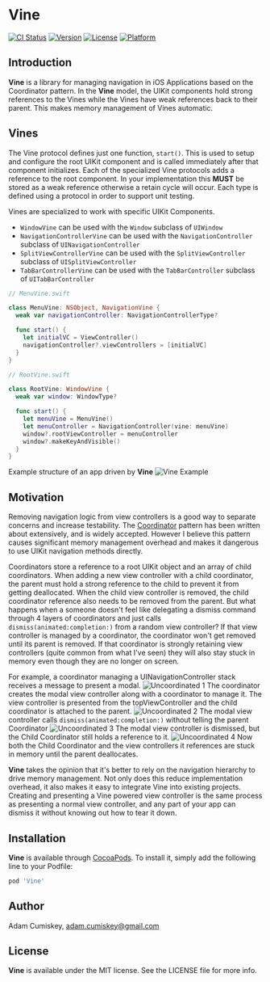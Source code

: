 # Vine

[![CI Status](https://img.shields.io/travis/Adam/Vine.svg?style=flat)](https://travis-ci.org/Adam/Vine)
[![Version](https://img.shields.io/cocoapods/v/Vine.svg?style=flat)](https://cocoapods.org/pods/Vine)
[![License](https://img.shields.io/cocoapods/l/Vine.svg?style=flat)](https://cocoapods.org/pods/Vine)
[![Platform](https://img.shields.io/cocoapods/p/Vine.svg?style=flat)](https://cocoapods.org/pods/Vine)

## Introduction

**Vine** is a library for managing navigation in iOS Applications based on the Coordinator pattern.
In the **Vine** model, the UIKit components hold strong references to the Vines while the Vines have weak references
back to their parent. This makes memory management of Vines automatic.

## Vines

The Vine protocol defines just one function, `start()`. This is used to setup and configure the root
UIKit component and is called immediately after that component initializes.
Each of the specialized Vine protocols adds a reference to the root component.
In your implementation this **MUST** be stored as a weak reference otherwise a retain cycle will occur.
Each type is defined using a protocol in order to support unit testing.

Vines are specialized to work with specific UIKit Components.
  - `WindowVine` can be used with the `Window` subclass of `UIWindow`
  - `NavigationControllerVine` can be used with the `NavigationController` subclass of `UINavigationController`
  - `SplitViewControllerVine` can be used with the `SplitViewController` subclass of `UISplitViewController`
  - `TabBarControllerVine` can be used with the `TabBarController` subclass of `UITabBarController`

```swift
// MenuVine.swift

class MenuVine: NSObject, NavigationVine {
  weak var navigationController: NavigationControllerType?

  func start() {
    let initialVC = ViewController()
    navigationController?.viewControllers = [initialVC]
  }
}

// RootVine.swift

class RootVine: WindowVine {
  weak var window: WindowType?

  func start() {
    let menuVine = MenuVine()
    let menuController = NavigationController(vine: menuVine)
    window?.rootViewController = menuController
    window?.makeKeyAndVisible()
  }
}
```

Example structure of an app driven by **Vine**
![Vine Example](images/vine_example.png)

## Motivation

Removing navigation logic from view controllers is a good way to separate concerns and increase testability.
The [Coordinator](http://khanlou.com/2015/10/coordinators-redux/) pattern has been written about extensively,
and is widely accepted. However I believe this pattern causes significant memory management overhead and makes
it dangerous to use UIKit navigation methods directly.

Coordinators store a reference to a root UIKit object and an array of child coordinators. When adding a new view controller
with a child coordinator, the parent must hold a strong reference to the child to prevent it from getting deallocated.
When the child view controller is removed, the child coordinator reference also needs to be removed from the parent.
But what happens when a someone doesn't feel like delegating a dismiss command through 4 layers of coordinators and
just calls `dismiss(animated:completion:)` from a random view controller? If that view controller is managed by a coordinator, the coordinator won't
get removed until its parent is removed. If that coordinator is strongly retaining view controllers (quite common from what I've seen)
they will also stay stuck in memory even though they are no longer on screen.

For example, a coordinator managing a UINavigationController stack receives a message to present a modal.
![Uncoordinated 1](images/uncoordinated_1.png)
The coordinator creates the modal view controller along with a coordinator to manage it.
The view controller is presented from the topViewController and the child coordinator is attached to the parent.
![Uncoordinated 2](images/uncoordinated_2.png)
The modal view controller calls `dismiss(animated:completion:)` without telling the parent Coordinator
![Uncoordinated 3](images/uncoordinated_3.png)
The modal view controller is dismissed, but the Child Coordinator still holds a reference to it.
![Uncoordinated 4](images/uncoordinated_4.png)
Now both the Child Coordinator and the view controllers it references are stuck in memory until the parent deallocates.

**Vine** takes the opinion that it's better to rely on the navigation hierarchy to drive memory management.
Not only does this reduce implementation overhead, it also makes it easy to integrate Vine into existing projects.
Creating and presenting a Vine powered view controller is the same process as presenting a normal view controller, and
any part of your app can dismiss it without knowing out how to tear it down.

## Installation

**Vine** is available through [CocoaPods](https://cocoapods.org). To install
it, simply add the following line to your Podfile:

```ruby
pod 'Vine'
```

## Author

Adam Cumiskey, adam.cumiskey@gmail.com

## License
**Vine** is available under the MIT license. See the LICENSE file for more info.
